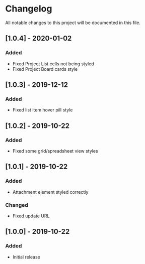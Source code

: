 # Changelog
All notable changes to this project will be documented in this file.

## [1.0.4] - 2020-01-02
### Added
- Fixed Project List cells not being styled
- Fixed Project Board cards style

## [1.0.3] - 2019-12-12
### Added
- Fixed list item hover pill style

## [1.0.2] - 2019-10-22
### Added
- Fixed some grid/spreadsheet view styles

## [1.0.1] - 2019-10-22
### Added
- Attachment element styled correctly

### Changed
- Fixed update URL

## [1.0.0] - 2019-10-22
### Added
- Initial release